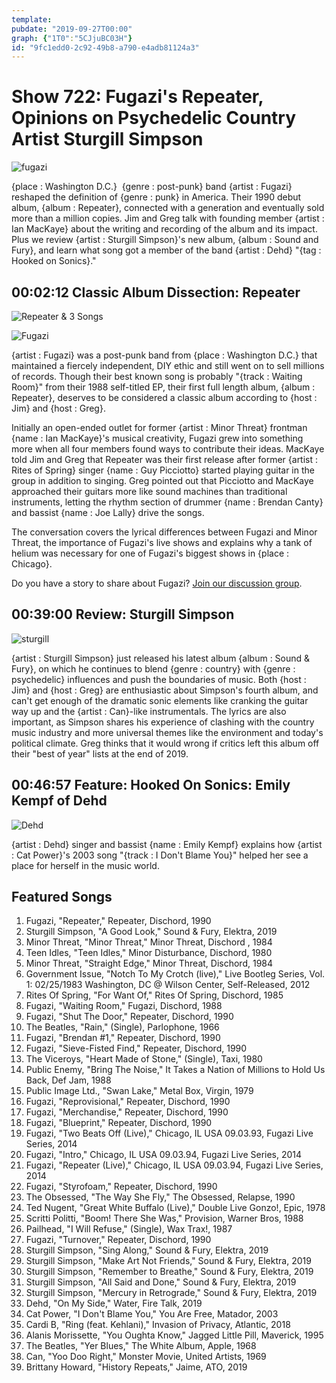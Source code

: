 ```yaml
---
template: 
pubdate: "2019-09-27T00:00"
graph: {"1T0":"5CJjuBC03H"}
id: "9fc1edd0-2c92-49b8-a790-e4adb81124a3"
---
```






# Show 722: Fugazi's Repeater, Opinions on Psychedelic Country Artist Sturgill Simpson

![fugazi](https://static.soundopinions.org/images/2019/fugazi.jpg)

{place : Washington D.C.}  {genre : post-punk} band {artist : Fugazi} reshaped the definition of {genre : punk} in America. Their 1990 debut album, {album : Repeater}, connected with a generation and eventually sold more than a million copies. Jim and Greg talk with founding member {artist : Ian MacKaye} about the writing and recording of the album and its impact. Plus we review {artist : Sturgill Simpson}'s new album, {album : Sound and Fury}, and learn what song got a member of the band {artist : Dehd} "{tag : Hooked on Sonics}."



## 00:02:12 Classic Album Dissection: Repeater

![Repeater & 3 Songs](https://static.soundopinions.org/assets/722/3O0.jpg)

![Fugazi](https://static.soundopinions.org/assets/722/3O1.jpg)

{artist : Fugazi} was a post-punk band from {place : Washington D.C.} that maintained a fiercely independent, DIY ethic and still went on to sell millions of records. Though their best known song is probably "{track : Waiting Room}" from their 1988 self-titled EP, their first full length album, {album : Repeater}, deserves to be considered a classic album according to {host : Jim} and {host : Greg}.

Initially an open-ended outlet for former {artist : Minor Threat} frontman {name : Ian MacKaye}'s musical creativity, Fugazi grew into something more when all four members found ways to contribute their ideas. MacKaye told Jim and Greg that Repeater was their first release after former {artist : Rites of Spring} singer {name : Guy Picciotto} started playing guitar in the group in addition to singing. Greg pointed out that Picciotto and MacKaye approached their guitars more like sound machines than traditional instruments, letting the rhythm section of drummer {name : Brendan Canty} and bassist {name : Joe Lally} drive the songs.

The conversation covers the lyrical differences between Fugazi and Minor Threat, the importance of Fugazi's live shows and explains why a tank of helium was necessary for one of Fugazi's biggest shows in {place : Chicago}.

Do you have a story to share about Fugazi? [Join our discussion group](https://www.facebook.com/groups/370085227250935/).



## 00:39:00 Review: Sturgill Simpson

![sturgill](https://static.soundopinions.org/assets/722/1T00.jpg)

{artist : Sturgill Simpson} just released his latest album {album : Sound & Fury}, on which he continues to blend {genre : country} with {genre : psychedelic} influences and push the boundaries of music. Both {host : Jim} and {host : Greg} are enthusiastic about Simpson's fourth album, and can't get enough of the dramatic sonic elements like cranking the guitar way up and the {artist : Can}-like instrumentals. The lyrics are also important, as Simpson shares his experience of clashing with the country music industry and more universal themes like the environment and today's political climate. Greg thinks that it would wrong if critics left this album off their "best of year" lists at the end of 2019.



## 00:46:57 Feature: Hooked On Sonics: Emily Kempf of Dehd

![Dehd](https://static.soundopinions.org/assets/722/2690.png)

{artist : Dehd} singer and bassist {name : Emily Kempf} explains how {artist : Cat Power}'s 2003 song "{track : I Don't Blame You}" helped her see a place for herself in the music world.



## Featured Songs

1. Fugazi, "Repeater," Repeater, Dischord, 1990
2. Sturgill Simpson, "A Good Look," Sound & Fury, Elektra, 2019
3. Minor Threat, "Minor Threat," Minor Threat, Dischord , 1984
4. Teen Idles, "Teen Idles," Minor Disturbance, Dischord, 1980
5. Minor Threat, "Straight Edge," Minor Threat, Dischord, 1984
6. Government Issue, "Notch To My Crotch (live)," Live Bootleg Series, Vol. 1: 02/25/1983 Washington, DC @ Wilson Center, Self-Released, 2012
7. Rites Of Spring, "For Want Of," Rites Of Spring, Dischord, 1985
8. Fugazi, "Waiting Room," Fugazi, Dischord, 1988
9. Fugazi, "Shut The Door," Repeater, Dischord, 1990
10. The Beatles, "Rain," (Single), Parlophone, 1966
11. Fugazi, "Brendan #1," Repeater, Dischord, 1990
12. Fugazi, "Sieve-Fisted Find," Repeater, Dischord, 1990
13. The Viceroys, "Heart Made of Stone," (Single), Taxi, 1980
14. Public Enemy, "Bring The Noise," It Takes a Nation of Millions to Hold Us Back, Def Jam, 1988
15. Public Image Ltd., "Swan Lake," Metal Box, Virgin, 1979
16. Fugazi, "Reprovisional," Repeater, Dischord, 1990
17. Fugazi, "Merchandise," Repeater, Dischord, 1990
18. Fugazi, "Blueprint," Repeater, Dischord, 1990
19. Fugazi, "Two Beats Off (Live)," Chicago, IL USA 09.03.93, Fugazi Live Series, 2014
20. Fugazi, "Intro," Chicago, IL USA 09.03.94, Fugazi Live Series, 2014
21. Fugazi, "Repeater (Live)," Chicago, IL USA 09.03.94, Fugazi Live Series, 2014
22. Fugazi, "Styrofoam," Repeater, Dischord, 1990
23. The Obsessed, "The Way She Fly," The Obsessed, Relapse, 1990
24. Ted Nugent, "Great White Buffalo (Live)," Double Live Gonzo!, Epic, 1978
25. Scritti Politti, "Boom! There She Was," Provision, Warner Bros, 1988
26. Pailhead, "I Will Refuse," (Single), Wax Trax!, 1987
27. Fugazi, "Turnover," Repeater, Dischord, 1990
28. Sturgill Simpson, "Sing Along," Sound & Fury, Elektra, 2019
29. Sturgill Simpson, "Make Art Not Friends," Sound & Fury, Elektra, 2019
30. Sturgill Simpson, "Remember to Breathe," Sound & Fury, Elektra, 2019
31. Sturgill Simpson, "All Said and Done," Sound & Fury, Elektra, 2019
32. Sturgill Simpson, "Mercury in Retrograde," Sound & Fury, Elektra, 2019
33. Dehd, "On My Side," Water, Fire Talk, 2019
34. Cat Power, "I Don't Blame You," You Are Free, Matador, 2003
35. Cardi B, "Ring (feat. Kehlani)," Invasion of Privacy, Atlantic, 2018
36. Alanis Morissette, "You Oughta Know," Jagged Little Pill, Maverick, 1995
37. The Beatles, "Yer Blues," The White Album, Apple, 1968
38. Can, "Yoo Doo Right," Monster Movie, United Artists, 1969
39. Brittany Howard, "History Repeats," Jaime, ATO, 2019